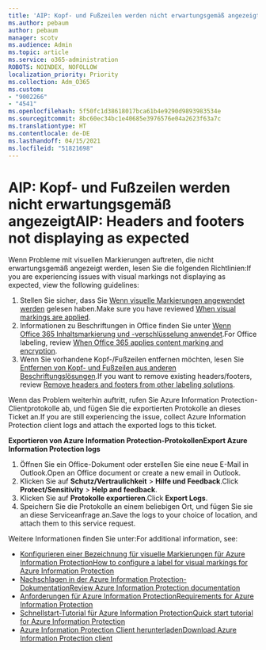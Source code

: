 ```yaml
---
title: 'AIP: Kopf- und Fußzeilen werden nicht erwartungsgemäß angezeigt'
ms.author: pebaum
author: pebaum
manager: scotv
ms.audience: Admin
ms.topic: article
ms.service: o365-administration
ROBOTS: NOINDEX, NOFOLLOW
localization_priority: Priority
ms.collection: Adm_O365
ms.custom:
- "9002266"
- "4541"
ms.openlocfilehash: 5f50fc1d38618017bca61b4e9290d9893983534e
ms.sourcegitcommit: 8bc60ec34bc1e40685e3976576e04a2623f63a7c
ms.translationtype: HT
ms.contentlocale: de-DE
ms.lasthandoff: 04/15/2021
ms.locfileid: "51821698"
---
```

# <a name="aip-headers-and-footers-not-displaying-as-expected"></a><span data-ttu-id="42f55-102">AIP: Kopf- und Fußzeilen werden nicht erwartungsgemäß angezeigt</span><span class="sxs-lookup"><span data-stu-id="42f55-102">AIP: Headers and footers not displaying as expected</span></span>

<span data-ttu-id="42f55-103">Wenn Probleme mit visuellen Markierungen auftreten, die nicht erwartungsgemäß angezeigt werden, lesen Sie die folgenden Richtlinien:</span><span class="sxs-lookup"><span data-stu-id="42f55-103">If you are experiencing issues with visual markings not displaying as expected, view the following guidelines:</span></span>

1. <span data-ttu-id="42f55-104">Stellen Sie sicher, dass Sie [Wenn visuelle Markierungen angewendet werden](https://docs.microsoft.com/azure/information-protection/configure-policy-markings#when-visual-markings-are-applied) gelesen haben.</span><span class="sxs-lookup"><span data-stu-id="42f55-104">Make sure you have reviewed [When visual markings are applied](https://docs.microsoft.com/azure/information-protection/configure-policy-markings#when-visual-markings-are-applied).</span></span>
2. <span data-ttu-id="42f55-105">Informationen zu Beschriftungen in Office finden Sie unter [Wenn Office 365 Inhaltsmarkierung und -verschlüsselung anwendet](https://docs.microsoft.com/microsoft-365/compliance/sensitivity-labels-office-apps#when-office-apps-apply-content-marking-and-encryption).</span><span class="sxs-lookup"><span data-stu-id="42f55-105">For Office labeling, review [When Office 365 applies content marking and encryption](https://docs.microsoft.com/microsoft-365/compliance/sensitivity-labels-office-apps#when-office-apps-apply-content-marking-and-encryption).</span></span>
3. <span data-ttu-id="42f55-106">Wenn Sie vorhandene Kopf-/Fußzeilen entfernen möchten, lesen Sie [Entfernen von Kopf- und Fußzeilen aus anderen Beschriftungslösungen](https://docs.microsoft.com/azure/information-protection/rms-client/client-admin-guide-customizations#remove-headers-and-footers-from-other-labeling-solutions).</span><span class="sxs-lookup"><span data-stu-id="42f55-106">If you want to remove existing headers/footers, review [Remove headers and footers from other labeling solutions](https://docs.microsoft.com/azure/information-protection/rms-client/client-admin-guide-customizations#remove-headers-and-footers-from-other-labeling-solutions).</span></span>

<span data-ttu-id="42f55-107">Wenn das Problem weiterhin auftritt, rufen Sie Azure Information Protection-Clientprotokolle ab, und fügen Sie die exportierten Protokolle an dieses Ticket an.</span><span class="sxs-lookup"><span data-stu-id="42f55-107">If you are still experiencing the issue, collect Azure Information Protection client logs and attach the exported logs to this ticket.</span></span>

<span data-ttu-id="42f55-108">**Exportieren von Azure Information Protection-Protokollen**</span><span class="sxs-lookup"><span data-stu-id="42f55-108">**Export Azure Information Protection logs**</span></span>

1. <span data-ttu-id="42f55-109">Öffnen Sie ein Office-Dokument oder erstellen Sie eine neue E-Mail in Outlook.</span><span class="sxs-lookup"><span data-stu-id="42f55-109">Open an Office document or create a new email in Outlook.</span></span>
2. <span data-ttu-id="42f55-110">Klicken Sie auf **Schutz/Vertraulichkeit** > **Hilfe und Feedback**.</span><span class="sxs-lookup"><span data-stu-id="42f55-110">Click **Protect/Sensitivity** > **Help and feedback**.</span></span>
3. <span data-ttu-id="42f55-111">Klicken Sie auf **Protokolle exportieren**.</span><span class="sxs-lookup"><span data-stu-id="42f55-111">Click **Export Logs**.</span></span>
4. <span data-ttu-id="42f55-112">Speichern Sie die Protokolle an einem beliebigen Ort, und fügen Sie sie an diese Serviceanfrage an.</span><span class="sxs-lookup"><span data-stu-id="42f55-112">Save the logs to your choice of location, and attach them to this service request.</span></span>

<span data-ttu-id="42f55-113">Weitere Informationen finden Sie unter:</span><span class="sxs-lookup"><span data-stu-id="42f55-113">For additional information, see:</span></span>

- [<span data-ttu-id="42f55-114">Konfigurieren einer Bezeichnung für visuelle Markierungen für Azure Information Protection</span><span class="sxs-lookup"><span data-stu-id="42f55-114">How to configure a label for visual markings for Azure Information Protection</span></span>](https://docs.microsoft.com/azure/information-protection/configure-policy-markings)
- [<span data-ttu-id="42f55-115">Nachschlagen in der Azure Information Protection-Dokumentation</span><span class="sxs-lookup"><span data-stu-id="42f55-115">Review Azure Information Protection documentation</span></span>](https://docs.microsoft.com/azure/information-protection/what-is-information-protection)
- [<span data-ttu-id="42f55-116">Anforderungen für Azure Information Protection</span><span class="sxs-lookup"><span data-stu-id="42f55-116">Requirements for Azure Information Protection</span></span>](https://docs.microsoft.com/azure/information-protection/get-started/requirements)
- [<span data-ttu-id="42f55-117">Schnellstart-Tutorial für Azure Information Protection</span><span class="sxs-lookup"><span data-stu-id="42f55-117">Quick start tutorial for Azure Information Protection</span></span>](https://docs.microsoft.com/azure/information-protection/get-started/infoprotect-quick-start-tutorial)
- [<span data-ttu-id="42f55-118">Azure Information Protection Client herunterladen</span><span class="sxs-lookup"><span data-stu-id="42f55-118">Download Azure Information Protection client</span></span>](https://www.microsoft.com/download/details.aspx?id=53018)
